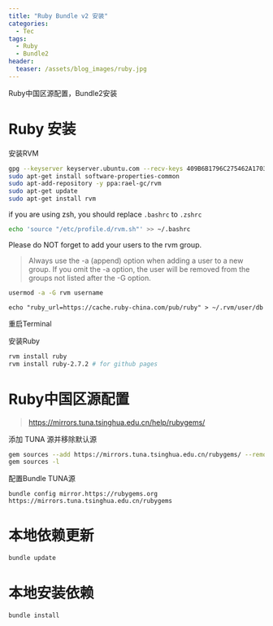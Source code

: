 ```yaml
---
title: "Ruby Bundle v2 安装"
categories:
  - Tec
tags:
  - Ruby
  - Bundle2
header:
  teaser: /assets/blog_images/ruby.jpg
---
```

Ruby中国区源配置，Bundle2安装

# Ruby 安装

安装RVM
```sh
gpg --keyserver keyserver.ubuntu.com --recv-keys 409B6B1796C275462A1703113804BB82D39DC0E3 7D2BAF1CF37B13E2069D6956105BD0E739499BDB
sudo apt-get install software-properties-common
sudo apt-add-repository -y ppa:rael-gc/rvm
sudo apt-get update
sudo apt-get install rvm
```

if you are using zsh, you should replace `.bashrc` to `.zshrc`
```sh
echo 'source "/etc/profile.d/rvm.sh"' >> ~/.bashrc
```

Please do NOT forget to add your users to the rvm group.

> Always use the -a (append) option when adding a user to a new group. 
> If you omit the -a option, the user will be removed from the groups not listed after the -G option.

```sh
usermod -a -G rvm username
```

```
echo "ruby_url=https://cache.ruby-china.com/pub/ruby" > ~/.rvm/user/db
```

重启Terminal

安装Ruby
```sh
rvm install ruby
rvm install ruby-2.7.2 # for github pages
```

# Ruby中国区源配置

> https://mirrors.tuna.tsinghua.edu.cn/help/rubygems/

添加 TUNA 源并移除默认源
```sh
gem sources --add https://mirrors.tuna.tsinghua.edu.cn/rubygems/ --remove https://rubygems.org/
gem sources -l
```

配置Bundle TUNA源
```
bundle config mirror.https://rubygems.org https://mirrors.tuna.tsinghua.edu.cn/rubygems
```

# 本地依赖更新

```sh
bundle update
```

# 本地安装依赖

```sh
bundle install
```

